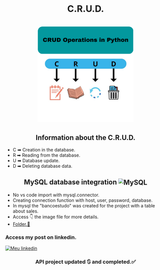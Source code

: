 <h1 align="center">
C.R.U.D.
</h1>

<h1 align="center">
<img src= "crud_img.png" width="300" height="300" />
</h1>

<h2 align="center">
Information about the C.R.U.D.
</h2>

- C ➡ Creation in the database.
- R ➡ Reading from the database.
- U ➡ Database update.
- D ➡ Deleting database data.

<h2 align="center">
MySQL database integration <img align="center" alt="MySQL" height="50" width="50" src="https://cdn.jsdelivr.net/gh/devicons/devicon/icons/mysql/mysql-plain.svg" />
</h2>

- No vs code import with mysql.connector.
- Creating connection function with host, user, password, database.
- In mysql the "bancoestudo" was created for the project with a table about sales.<br>
- Access 👇 the image file for more details. 
- [Folder.📂](https://github.com/LeandroPedroso14/C.R.U.D./blob/main/VS_code_MySQL.png)

<h3>Access my post on linkedin.</h3>

[![Meu linkedin](https://img.shields.io/badge/LinkedIn-0077B5?style=for-the-badge&logo=linkedin&logoColor=white)](https://www.linkedin.com/feed/update/urn:li:activity:7018970018260406272/)

<h3 align="center"> 
	 API project updated 🔃 and completed.✅
</h3>

